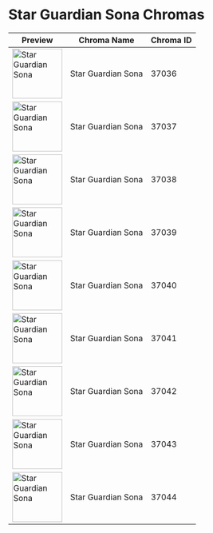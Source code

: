 # Star Guardian Sona Chromas

| Preview | Chroma Name | Chroma ID |
|---|---|---|
| <img src='https://raw.communitydragon.org/latest/plugins/rcp-be-lol-game-data/global/default/v1/champion-chroma-images/37/37036.png' alt='Star Guardian Sona' width='100'> | Star Guardian Sona | 37036 |
| <img src='https://raw.communitydragon.org/latest/plugins/rcp-be-lol-game-data/global/default/v1/champion-chroma-images/37/37037.png' alt='Star Guardian Sona' width='100'> | Star Guardian Sona | 37037 |
| <img src='https://raw.communitydragon.org/latest/plugins/rcp-be-lol-game-data/global/default/v1/champion-chroma-images/37/37038.png' alt='Star Guardian Sona' width='100'> | Star Guardian Sona | 37038 |
| <img src='https://raw.communitydragon.org/latest/plugins/rcp-be-lol-game-data/global/default/v1/champion-chroma-images/37/37039.png' alt='Star Guardian Sona' width='100'> | Star Guardian Sona | 37039 |
| <img src='https://raw.communitydragon.org/latest/plugins/rcp-be-lol-game-data/global/default/v1/champion-chroma-images/37/37040.png' alt='Star Guardian Sona' width='100'> | Star Guardian Sona | 37040 |
| <img src='https://raw.communitydragon.org/latest/plugins/rcp-be-lol-game-data/global/default/v1/champion-chroma-images/37/37041.png' alt='Star Guardian Sona' width='100'> | Star Guardian Sona | 37041 |
| <img src='https://raw.communitydragon.org/latest/plugins/rcp-be-lol-game-data/global/default/v1/champion-chroma-images/37/37042.png' alt='Star Guardian Sona' width='100'> | Star Guardian Sona | 37042 |
| <img src='https://raw.communitydragon.org/latest/plugins/rcp-be-lol-game-data/global/default/v1/champion-chroma-images/37/37043.png' alt='Star Guardian Sona' width='100'> | Star Guardian Sona | 37043 |
| <img src='https://raw.communitydragon.org/latest/plugins/rcp-be-lol-game-data/global/default/v1/champion-chroma-images/37/37044.png' alt='Star Guardian Sona' width='100'> | Star Guardian Sona | 37044 |
